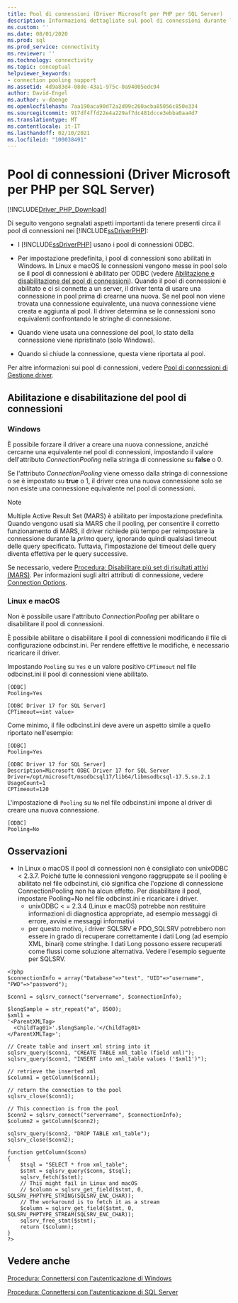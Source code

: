 ```yaml
---
title: Pool di connessioni (Driver Microsoft per PHP per SQL Server)
description: Informazioni dettagliate sul pool di connessioni durante l'uso dei driver Microsoft per PHP per SQL Server e sul modo in cui l'esperienza può variare a seconda del sistema operativo.
ms.custom: ''
ms.date: 08/01/2020
ms.prod: sql
ms.prod_service: connectivity
ms.reviewer: ''
ms.technology: connectivity
ms.topic: conceptual
helpviewer_keywords:
- connection pooling support
ms.assetid: 4d9a83d4-08de-43a1-975c-0a94005edc94
author: David-Engel
ms.author: v-daenge
ms.openlocfilehash: 7aa190aca90d72a2d99c260acba85056c850e334
ms.sourcegitcommit: 917df4ffd22e4a229af7dc481dcce3ebba0aa4d7
ms.translationtype: MT
ms.contentlocale: it-IT
ms.lasthandoff: 02/10/2021
ms.locfileid: "100038491"
---
```

# <a name="connection-pooling-microsoft-drivers-for-php-for-sql-server"></a>Pool di connessioni (Driver Microsoft per PHP per SQL Server)
[!INCLUDE[Driver_PHP_Download](../../includes/driver_php_download.md)]

Di seguito vengono segnalati aspetti importanti da tenere presenti circa il pool di connessioni nei [!INCLUDE[ssDriverPHP](../../includes/ssdriverphp_md.md)]:  
  
-   I [!INCLUDE[ssDriverPHP](../../includes/ssdriverphp_md.md)] usano i pool di connessioni ODBC.  
  
-   Per impostazione predefinita, i pool di connessioni sono abilitati in Windows. In Linux e macOS le connessioni vengono messe in pool solo se il pool di connessioni è abilitato per ODBC (vedere [Abilitazione e disabilitazione del pool di connessioni](#enablingdisabling-connection-pooling)). Quando il pool di connessioni è abilitato e ci si connette a un server, il driver tenta di usare una connessione in pool prima di crearne una nuova. Se nel pool non viene trovata una connessione equivalente, una nuova connessione viene creata e aggiunta al pool. Il driver determina se le connessioni sono equivalenti confrontando le stringhe di connessione.  
  
-   Quando viene usata una connessione del pool, lo stato della connessione viene ripristinato (solo Windows).  
  
-   Quando si chiude la connessione, questa viene riportata al pool.  
  
Per altre informazioni sui pool di connessioni, vedere [Pool di connessioni di Gestione driver](../../odbc/reference/develop-app/driver-manager-connection-pooling.md).  
  
## <a name="enablingdisabling-connection-pooling"></a>Abilitazione e disabilitazione del pool di connessioni
### <a name="windows"></a>Windows
È possibile forzare il driver a creare una nuova connessione, anziché cercarne una equivalente nel pool di connessioni, impostando il valore dell'attributo *ConnectionPooling* nella stringa di connessione su **false** o 0.  
  
Se l'attributo *ConnectionPooling* viene omesso dalla stringa di connessione o se è impostato su **true** o 1, il driver crea una nuova connessione solo se non esiste una connessione equivalente nel pool di connessioni.  

> [!NOTE]  
> Multiple Active Result Set (MARS) è abilitato per impostazione predefinita. Quando vengono usati sia MARS che il pooling, per consentire il corretto funzionamento di MARS, il driver richiede più tempo per reimpostare la connessione durante la *prima* query, ignorando quindi qualsiasi timeout delle query specificato. Tuttavia, l'impostazione del timeout delle query diventa effettiva per le query successive.
  
Se necessario, vedere [Procedura: Disabilitare più set di risultati attivi (MARS)](../../connect/php/how-to-disable-multiple-active-resultsets-mars.md). Per informazioni sugli altri attributi di connessione, vedere [Connection Options](../../connect/php/connection-options.md).  

### <a name="linux-and-macos"></a>Linux e macOS
Non è possibile usare l'attributo *ConnectionPooling* per abilitare o disabilitare il pool di connessioni. 

È possibile abilitare o disabilitare il pool di connessioni modificando il file di configurazione odbcinst.ini. Per rendere effettive le modifiche, è necessario ricaricare il driver.

Impostando `Pooling` su `Yes` e un valore positivo `CPTimeout` nel file odbcinst.ini il pool di connessioni viene abilitato. 
```
[ODBC]
Pooling=Yes

[ODBC Driver 17 for SQL Server]
CPTimeout=<int value>
```
  
Come minimo, il file odbcinst.ini deve avere un aspetto simile a quello riportato nell'esempio:

```
[ODBC]
Pooling=Yes

[ODBC Driver 17 for SQL Server]
Description=Microsoft ODBC Driver 17 for SQL Server
Driver=/opt/microsoft/msodbcsql17/lib64/libmsodbcsql-17.5.so.2.1
UsageCount=1
CPTimeout=120
```

L'impostazione di `Pooling` su `No` nel file odbcinst.ini impone al driver di creare una nuova connessione.
```
[ODBC]
Pooling=No
```

## <a name="remarks"></a>Osservazioni
- In Linux o macOS il pool di connessioni non è consigliato con unixODBC < 2.3.7. Poiché tutte le connessioni vengono raggruppate se il pooling è abilitato nel file odbcinst.ini, ciò significa che l'opzione di connessione ConnectionPooling non ha alcun effetto. Per disabilitare il pool, impostare Pooling=No nel file odbcinst.ini e ricaricare i driver. 
  - unixODBC < = 2.3.4 (Linux e macOS) potrebbe non restituire informazioni di diagnostica appropriate, ad esempio messaggi di errore, avvisi e messaggi informativi
  - per questo motivo, i driver SQLSRV e PDO_SQLSRV potrebbero non essere in grado di recuperare correttamente i dati Long (ad esempio XML, binari) come stringhe. I dati Long possono essere recuperati come flussi come soluzione alternativa. Vedere l'esempio seguente per SQLSRV.

```
<?php
$connectionInfo = array("Database"=>"test", "UID"=>"username", "PWD"=>"password");

$conn1 = sqlsrv_connect("servername", $connectionInfo);

$longSample = str_repeat("a", 8500);
$xml1 = 
'<ParentXMLTag>
  <ChildTag01>'.$longSample.'</ChildTag01>
</ParentXMLTag>';

// Create table and insert xml string into it
sqlsrv_query($conn1, "CREATE TABLE xml_table (field xml)");
sqlsrv_query($conn1, "INSERT into xml_table values ('$xml1')");

// retrieve the inserted xml
$column1 = getColumn($conn1);

// return the connection to the pool
sqlsrv_close($conn1);

// This connection is from the pool
$conn2 = sqlsrv_connect("servername", $connectionInfo);
$column2 = getColumn($conn2);

sqlsrv_query($conn2, "DROP TABLE xml_table");
sqlsrv_close($conn2);

function getColumn($conn)
{
    $tsql = "SELECT * from xml_table";
    $stmt = sqlsrv_query($conn, $tsql);
    sqlsrv_fetch($stmt);
    // This might fail in Linux and macOS
    // $column = sqlsrv_get_field($stmt, 0, SQLSRV_PHPTYPE_STRING(SQLSRV_ENC_CHAR));
    // The workaround is to fetch it as a stream
    $column = sqlsrv_get_field($stmt, 0, SQLSRV_PHPTYPE_STREAM(SQLSRV_ENC_CHAR));
    sqlsrv_free_stmt($stmt);
    return ($column);
}
?>
```


## <a name="see-also"></a>Vedere anche  
[Procedura: Connettersi con l'autenticazione di Windows](../../connect/php/how-to-connect-using-windows-authentication.md)

[Procedura: Connettersi con l'autenticazione di SQL Server](../../connect/php/how-to-connect-using-sql-server-authentication.md)  
  

